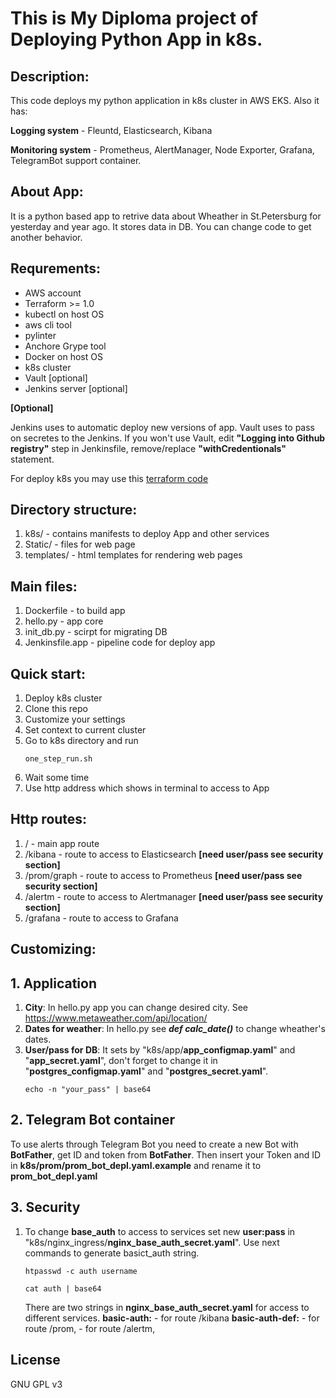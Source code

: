 # This is My Diploma project of Deploying Python App in k8s. 

## Description:
This code deploys my python application in k8s cluster in AWS EKS. Also it has:

**Logging system** - Fleuntd, Elasticsearch, Kibana

**Monitoring system** - Prometheus, AlertManager, Node Exporter, Grafana, TelegramBot support container.

## About App:
It is a python based app to retrive data about Wheather in St.Petersburg for yesterday and year ago. It stores data in DB. You can change code to get another behavior.


## Requrements: 
  - AWS account
  - Terraform >= 1.0
  - kubectl on host OS
  - aws cli tool
  - pylinter
  - Anchore Grype tool 
  - Docker on host OS
  - k8s cluster 
  - Vault [optional]
  - Jenkins server [optional]

**[Optional]**

Jenkins uses to automatic deploy new versions of app.
Vault uses to pass on secretes to the Jenkins. If you won't use Vault, edit **"Logging into Github registry"** step in Jenkinsfile, remove/replace **"withCredentionals"** statement. 


For deploy k8s you may use this [terraform code](https://github.com/lek-x/eks_cluster_terr)

## Directory structure:
1. k8s/ - contains manifests to deploy App and other services
2. Static/ - files for web page
3. templates/ - html templates for rendering web pages

## Main files:
1. Dockerfile - to build app
2. hello.py - app core
3. init_db.py - scirpt for migrating DB
4. Jenkinsfile.app - pipeline code for deploy app

## Quick start:
1. Deploy k8s cluster
2. Clone this repo
3. Customize your settings
4. Set context to current cluster
5. Go to k8s directory and run
    ```
    one_step_run.sh
    ```
6. Wait some time
7. Use http address which shows in terminal to access to App

## Http routes:
1. / - main app route
2. /kibana - route to access to Elasticsearch **[need user/pass see security section]**
3. /prom/graph - route to access to Prometheus **[need user/pass see security section]**
4. /alertm - route to access to Alertmanager **[need user/pass see security section]**
5. /grafana - route to access to Grafana


## Customizing:
## 1. Application

1. **City**: In hello.py app you can change desired city. See https://www.metaweather.com/api/location/ 
2. **Dates for weather**: In hello.py see ***def calc_date()*** to change wheather's dates.
3. **User/pass for DB**: It sets by "k8s/app/**app_configmap.yaml**" and "**app_secret.yaml**", don't forget to change it in "**postgres_configmap.yaml**" and "**postgres_secret.yaml**".
    ```
    echo -n "your_pass" | base64
    ```
## 2. Telegram Bot container
To use alerts through Telegram Bot you need to create a new Bot with **BotFather**, get ID and token from **BotFather**. Then insert your Token and ID in **k8s/prom/prom_bot_depl.yaml.example** and rename it to **prom_bot_depl.yaml**

## 3. Security
1. To change **base_auth** to access to services set new **user:pass** in "k8s/nginx_ingress/**nginx_base_auth_secret.yaml**". Use next commands to generate basict_auth string.
    ```
    htpasswd -c auth username
    ```
    ```
    cat auth | base64
    ```
    There are two strings in **nginx_base_auth_secret.yaml** for access to different services.
    **basic-auth:** 
         - for route /kibana
    **basic-auth-def:** 
         - for route /prom, 
         - for route /alertm, 



## License
GNU GPL v3